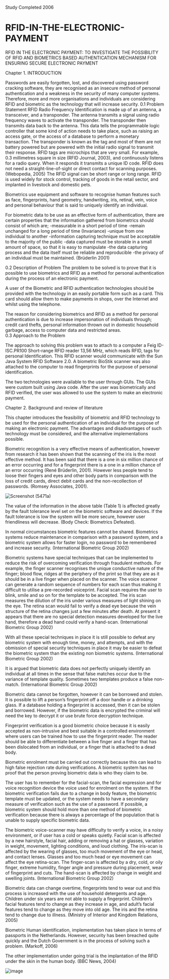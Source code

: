 Study Completed 2006

# RFID-IN-THE-ELECTRONIC-PAYMENT
RFID IN THE ELECTRONIC PAYMENT: TO INVESTIGATE  THE POSSIBILITY OF RFID AND BIOMETRICS BASED AUTHENTICATION MECHANISM FOR  ENSURING SECURE ELECTRONIC PAYMENT

Chapter 1. INTRODUCTION

Passwords are easily forgotten, lost, and discovered using password cracking software, they are recognised as an insecure method of personal authentication and a weakness in the security of many computer systems. Therefore, more and more organisations and individuals are considering RFID and biometric as the technology that will increase security.
0.1	Problem Statement
RFID Radio Frequency Identification is made up of an antenna, a transceiver, and a transponder. The antenna transmits a signal using radio frequency waves to activate the transponder.  The transponder then transmits data back to the antenna. This data tells the programmable logic controller that some kind of action needs to take place, such as raising an access gate, or the access of a database to perform a monetary transaction. The transponder is known as the tag and most of them are not battery powered but are powered with the initial radio signal to transmit their response. RFID tags are microchips that are very small. For example, 0.3 millimetres square in size (RFID Journal, 2003), and continuously listens for a radio query. When it responds it transmits a unique ID code. RFID does not need a straight-line-of-sight or direct contact for scanning purposes. (Webopedia, 2005) The RFID signal can be short range or long range. RFID is used widely for stock control, tracking of goods in the retail sector, and implanted in livestock and domestic pets.

Biometrics use equipment and software to recognise human features such as face, fingerprints, hand geometry, handwriting, iris, retinal, vein, voice and personal behaviour that is said to uniquely identify an individual. 

For biometric data to be use as an effective form of authentication, there are certain properties that the information gathered from biometrics should consist of which are; 
-measurable in a short period of time 
-remain unchanged for a long period of time (Invariance) 
-unique from one individual to another 
-information capturing technique must be acceptable to the majority of the public 
-data captured must be storable in a small amount of space, so that it is easy to manipulate 
-the data capturing process and the data itself must be reliable and reproducible 
-the privacy of an individual must be maintained. (Brüderlin 2001)

0.2	Description of Problem 
The problem to be solved is to prove that it is possible to use biometrics and RFID as a method for personal authentication during the process of an electronic payment.

A user of the Biometric and RFID authentication technologies should be provided with the technology in an easily portable form such as a card. This card should allow them to make payments in shops, over the Internet and whilst using the telephone.

The reason for considering biometrics and RFID as a method for personal authentication is due to increase impersonation of individuals through; credit card thefts, personal information thrown out in domestic household garbage, access to computer data and restricted areas.  
0.3	Approach to the Problem

The approach to solving this problem was to attach to a computer a Feig ID-ISC.PR100 Short-range RFID reader 13,56 MHz, which reads RFID, tags for personal Identification. This RFID scanner would communicate with the Sun Java System RFID Software 2.0. A biometric BioStik scanner was also attached to the computer to read fingerprints for the purpose of personal identification.

The two technologies were available to the user through GUIs. The GUIs were custom built using Java code. After the user was biometrically and RFID verified, the user was allowed to use the system to make an electronic payment.

Chapter 2. Background and review of literature

This chapter introduces the feasibility of biometric and RFID technology to be used for the personal authentication of an individual for the purpose of making an electronic payment. The advantages and disadvantages of such technology must be considered, and the alternative implementations possible. 

Biometric recognition is a very effective means of authentication, however from research it has been shown that the scanning of the iris is the most effective method. It has been said that there is a one in six million chance of an error occurring and for a fingerprint there is a one in a million chance of an error occurring (René Brüderlin, 2001). However less people tend to loose their fingers and eyes and other body parts in comparison with the loss of credit cards, direct debit cards and the non-recollection of passwords. (Romsey Associates, 2001).

![Screenshot (5471a)](https://github.com/olivemckenzie2003/RFID-IN-THE-ELECTRONIC-PAYMENT/assets/115945473/dbef65c2-ed53-4880-a3fd-8599ff1d40d7)

The value of the information in the above table (Table 1) is affected greatly by the fault tolerance level set on the biometric software and devices. If the fault tolerance is low the system will be more secure, however user friendliness will decrease. (Body Check: Biometrics Defeated).

In normal circumstances biometric features cannot be shared. Biometrics systems reduce maintenance in comparison with a password system, and a biometric system allows for faster login, no password to be remembered and increase security. (International Biometric Group 2002)

Biometric systems have special techniques that can be implemented to reduce the risk of overcoming verification through fraudulent methods. For example, the finger scanner recognises the unique conductive nature of the finger; blood flow, ridges at the periphery of the print so that they are as it should be in a live finger when placed on the scanner. The voice scanner can generate a random sequence of numbers for each scan thus making it difficult to utilise a pre-recorded voiceprint. Facial scan requires the user to blink, smile and so on for the template to be accepted. The iris scan measures the dilution of the iris under various measures of light shining on the eye.  The retina scan would fail to verify a dead eye because the vein structure of the retina changes just a few minutes after death. At present it appears that there are no special detection measures developed for the live hand, therefore a dead hand could verify a hand-scan. (International Biometric Group 2002)

With all these special techniques in place it is still possible to defeat any biometric system with enough time, money, and attempts, and with the obmission of special security techniques in place it may be easier to defeat the biometric system than the existing non biometric systems. (International Biometric Group 2002)

It is argued that biometric data does not perfectly uniquely identify an individual at all times in the sense that false matches occur due to the variance of template quality. Sometimes two templates produce a false non-match. (International Biometric Group 2002)

Biometric data cannot be forgotten, however it can be borrowed and stolen. It is possible to lift a person’s fingerprint off a door handle or a drinking glass. If a database holding a fingerprint is accessed, then it can be stolen and borrowed. However, if the biometric data is encrypted the criminal will need the key to decrypt it or use brute force decryption technique.

Fingerprint verification is a good biometric choice because it is easily accepted as non-intrusive and best suitable in a controlled environment where users can be trained how to use the fingerprint reader. The reader should be able to differentiate between a live finger and a finger that has been dislocated from an individual, or a finger that is attached to a dead body.

Biometric enrolment must be carried out correctly because this can lead to high false rejection rate during verifications. A biometric system has no proof that the person proving biometric data is who they claim to be.

The user has to remember for the facial-scan, the facial expression and for voice recognition device the voice used for enrolment on the system. If the biometric verification fails due to a change in body feature, the biometric template must be updated, or the system needs to have a secondary measure of verification such as the use of a password. If possible, a biometric system should hold more than one method of biometric verification because there is always a percentage of the population that is unable to supply specific biometric data.

The biometric voice-scanner may have difficulty to verify a voice, in a noisy environment, or if user has a cold or speaks quietly. Facial scan is affected by a new hairstyle, facial hair, adding or removing a hat or glasses, variation in weight, movement, lighting conditions, and loud clothing. The iris-scan is affected by the wearing of glasses, too much movement of the eye or head, and contact lenses. Glasses and too much head or eye movement can affect the eye retina-scan. The finger-scan is affected by a dry, cold, or oily finger, extreme humidity, finger angle and pressure during placement, wear of fingerprint and cuts. The hand-scan is affected by change in weight and swelling joints. (International Biometric Group 2002)

Biometric data can change overtime, fingerprints tend to wear out and this process is increased with the use of household detergents and age. Children under six years are not able to supply a fingerprint. Children’s facial features tend to change as they increase in age, and adult’s facial features tend to change as they move into old age. The iris and the retina tend to change due to illness. (Ministry of Interior and Kingdom Relations, 2005)

Biometric Human identification, implementation has taken place in terms of passports in the Netherlands. However, security has been breached quite quickly and the Dutch Government is in the process of solving such a problem. (Markoff, 2006) 

The other implementation under going trial is the implantation of the RFID under the skin in the human body. (BBC News, 2004)



![image](https://github.com/olivemckenzie2003/olivemckenzie2003-RFID-IN-THE-ELECTRONIC-PAYMENT-/assets/115945473/6fd76da9-b8b6-4ce7-9179-22363b7eeb27)




